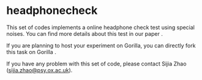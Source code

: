 # headphonecheck

This set of codes implements a online headphone check test using special noises. You can find more details about this test in our paper <link>.

If you are planning to host your experiment on Gorilla, you can directly fork this task on Gorilla <link>. 

If you have any problem with this set of code, please contact Sijia Zhao (sijia.zhao@psy.ox.ac.uk).  
